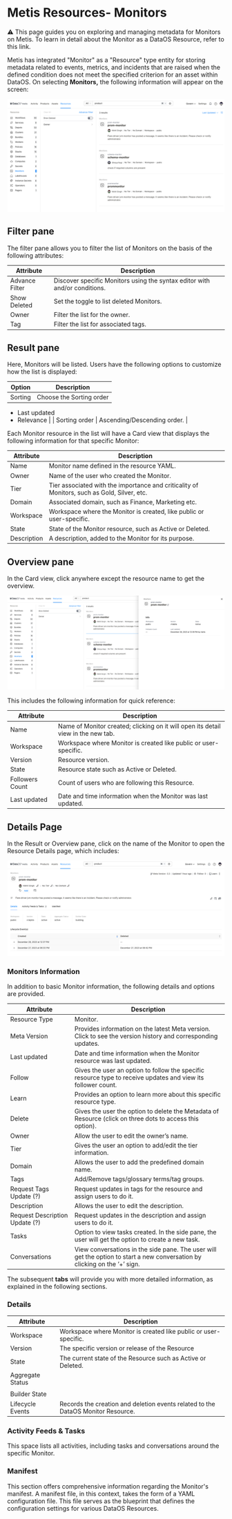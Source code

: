 # Metis Resources- Monitors

<aside class="callout">
⚠️ This page guides you on exploring and managing metadata for Monitors on Metis. To learn in detail about the Monitor as a DataOS Resource, refer to this link.

</aside>

Metis has integrated "Monitor" as a "Resource" type entity for storing metadata related to events, metrics, and incidents that are raised when the defined condition does not meet the specified criterion for an asset within DataOS. On selecting **Monitors,** the following information will appear on the screen:

![monitors.png](metis_resources_monitors/monitors.png)

## Filter pane

The filter pane allows you to filter the list of Monitors on the basis of the following attributes:

| Attribute | Description |
| --- | --- |
| Advance Filter | Discover specific Monitors using the syntax editor with and/or conditions. |
| Show Deleted | Set the toggle to list deleted Monitors. |
| Owner | Filter the list for the owner. |
| Tag | Filter the list for associated tags. |

## Result pane

Here, Monitors will be listed. Users have the following options to customize how the list is displayed:

| Option | Description |
| --- | --- |
| Sorting | Choose the Sorting order
- Last updated
- Relevance |
| Sorting order | Ascending/Descending order. |

Each Monitor resource in the list will have a Card view that displays the following information for that specific Monitor:

| Attribute | Description |
| --- | --- |
| Name | Monitor name defined in the resource YAML. |
| Owner | Name of the user who created the Monitor. |
| Tier | Tier associated with the importance and criticality of Monitors, such as Gold, Silver, etc. |
| Domain | Associated domain, such as Finance, Marketing etc. |
| Workspace | Workspace where the Monitor is created, like public or user-specific. |
| State | State of the Monitor resource, such as Active or Deleted. |
| Description | A description, added to the Monitor for its purpose. |

## Overview pane

In the Card view, click anywhere except the resource name to get the overview.

![monitor_overview.png](metis_resources_monitors/monitor_overview.png)

This includes the following information for quick reference:

| Attribute | Description |
| --- | --- |
| Name | Name of Monitor created; clicking on it will open its detail view in the new tab. |
| Workspace | Workspace where Monitor is created like public or user-specific. |
| Version | Resource version. |
| State | Resource state such as Active or Deleted. |
| Followers Count | Count of users who are following this Resource. |
| Last updated | Date and time information when the Monitor was last updated. |

## Details Page

In the Result or Overview pane, click on the name of the Monitor to open the Resource Details page, which includes:

![monitors_details.png](metis_resources_monitors/monitors_details.png)

### **Monitors Information**

In addition to basic Monitor information, the following details and options are provided.

| Attribute | Description |
| --- | --- |
| Resource Type | Monitor. |
| Meta Version | Provides information on the latest Meta version. Click to see the version history and corresponding updates.  |
| Last updated | Date and time information when the Monitor resource was last updated. |
| Follow | Gives the user an option to follow the specific resource type to receive updates and view its follower count. |
| Learn | Provides an option to learn more about this specific resource type. |
| Delete | Gives the user the option to delete the Metadata of Resource (click on three dots to access this option). |
| Owner | Allow the user to edit the owner’s name. |
| Tier | Gives the user an option to add/edit the tier information. |
| Domain | Allows the user to add the predefined domain name. |
| Tags | Add/Remove tags/glossary terms/tag groups. |
| Request Tags Update (?) | Request updates in tags for the resource and assign users to do it. |
| Description | Allows the user to edit the description. |
| Request Description Update (?) | Request updates in the description and assign users to do it. |
| Tasks | Option to view tasks created. In the side pane, the user will get the option to create a new task. |
| Conversations | View conversations in the side pane. The user will get the option to start a new conversation by clicking on the ‘+’ sign. |

The subsequent **tabs** will provide you with more detailed information, as explained in the following sections.

### **Details**

| Attribute | Description |
| --- | --- |
| Workspace | Workspace where Monitor is created like public or user-specific. |
| Version | The specific version or release of the Resource |
| State | The current state of the Resource such as Active or Deleted. |
| Aggregate Status
 |  |
| Builder State |  |
| Lifecycle Events | Records the creation and deletion events related to the DataOS Monitor Resource. |

### **Activity Feeds & Tasks**

This space lists all activities, including tasks and conversations around the specific Monitor.

### **Manifest**

This section offers comprehensive information regarding the Monitor's manifest. A manifest file, in this context, takes the form of a YAML configuration file. This file serves as the blueprint that defines the configuration settings for various DataOS Resources.